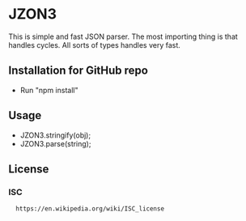 # JZON3

This is simple and fast JSON parser. The most importing thing is that handles cycles.
All sorts of types handles very fast.

## Installation for GitHub repo

 - Run "npm install"
 

## Usage
  
 - JZON3.stringify(obj);
 - JZON3.parse(string);

## License
  ### ISC
      https://en.wikipedia.org/wiki/ISC_license
